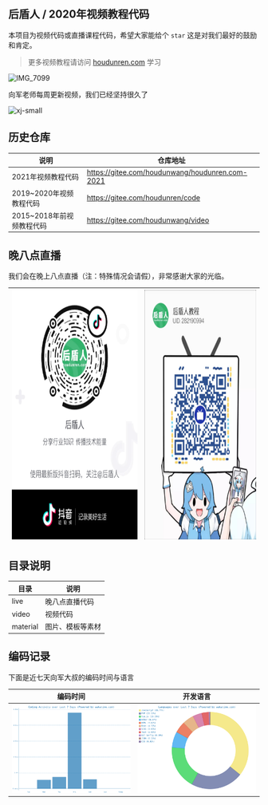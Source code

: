 ## 后盾人 / 2020年视频教程代码

本项目为视频代码或直播课程代码，希望大家能给个 `star` 这是对我们最好的鼓励和肯定。

> 更多视频教程请访问 [ houdunren.com](houdunren.com) 学习

![IMG_7099](./assets/IMG_7099.JPG)



向军老师每周更新视频，我们已经坚持很久了

![xj-small](./assets/xj-small.png)





## 历史仓库

| 说明                      | 仓库地址                                        |
| ------------------------- | ----------------------------------------------- |
| 2021年视频教程代码        | https://gitee.com/houdunwang/houdunren.com-2021 |
| 2019~2020年视频教程代码   | https://gitee.com/houdunren/code                |
| 2015~2018年前视频教程代码 | https://gitee.com/houdunwang/video              |



## 晚八点直播

我们会在晚上八点直播（注：特殊情况会请假），非常感谢大家的光临。

| <img src="./assets/抖音.png" alt="抖音" style="height:500px" /> | <img src="./assets/bilibli.jpg" alt="bilibli" style="height:500px" /> |
| ------------------------------------------------------------ | ------------------------------------------------------------ |



## 目录说明

| 目录     | 说明             |
| -------- | ---------------- |
| live     | 晚八点直播代码   |
| video    | 视频代码         |
| material | 图片、模板等素材 |



## 编码记录

下面是近七天向军大叔的编码时间与语言 

| **编码时间**                                                 | **开发语言**                                                 |
| ------------------------------------------------------------ | ------------------------------------------------------------ |
| <img src="assets/fa3cbd8c-e1b5-4f8a-bf02-b5c1d0e3a8b3.png" alt="https://www.houdunren.com/"  /> | <img src="assets/f083f191-971f-48c1-a1c1-0a8123ece873.png" alt="https://www.houdunren.com/" /> |

